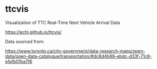 # ttcvis
Visualization of TTC Real-Time Next Vehicle Arrival Data

https://echl.github.io/ttcvis/

Data sourced from:

https://www.toronto.ca/city-government/data-research-maps/open-data/open-data-catalogue/transportation/#dc8d4b69-ebdc-d33f-71c8-efa1b01ba7f6
